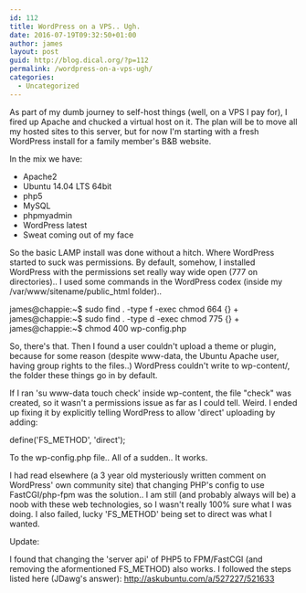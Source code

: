 ```yaml
---
id: 112
title: WordPress on a VPS.. Ugh.
date: 2016-07-19T09:32:50+01:00
author: james
layout: post
guid: http://blog.dical.org/?p=112
permalink: /wordpress-on-a-vps-ugh/
categories:
  - Uncategorized
---
```

As part of my dumb journey to self-host things (well, on a VPS I pay for), I fired up Apache and chucked a virtual host on it. The plan will be to move all my hosted sites to this server, but for now I'm starting with a fresh WordPress install for a family member's B&B website.

<!--end_excerpt-->

In the mix we have:

  * Apache2
  * Ubuntu 14.04 LTS 64bit
  * php5
  * MySQL
  * phpmyadmin
  * WordPress latest
  * Sweat coming out of my face

So the basic LAMP install was done without a hitch. Where WordPress started to suck was permissions. By default, somehow, I installed WordPress with the permissions set really way wide open (777 on directories).. I used some commands in the WordPress codex (inside my /var/www/sitename/public_html folder)..

james@chappie:~$ sudo find . -type f -exec chmod 664 {} +  
james@chappie:~$ sudo find . -type d -exec chmod 775 {} +  
james@chappie:~$ chmod 400 wp-config.php

So, there's that. Then I found a user couldn't upload a theme or plugin, because for some reason (despite www-data, the Ubuntu Apache user, having group rights to the files..) WordPress couldn't write to wp-content/, the folder these things go in by default.

If I ran 'su www-data touch check' inside wp-content, the file "check" was created, so it wasn't a permissions issue as far as I could tell. Weird. I ended up fixing it by explicitly telling WordPress to allow 'direct' uploading by adding:

define('FS_METHOD', 'direct');

To the wp-config.php file.. All of a sudden.. It works.

I had read elsewhere (a 3 year old mysteriously written comment on WordPress' own community site) that changing PHP's config to use FastCGI/php-fpm was the solution.. I am still (and probably always will be) a noob with these web technologies, so I wasn't really 100% sure what I was doing. I also failed, lucky 'FS_METHOD' being set to direct was what I wanted.

Update:

I found that changing the 'server api' of PHP5 to FPM/FastCGI (and removing the aformentioned FS_METHOD) also works. I followed the steps listed here (JDawg's answer): http://askubuntu.com/a/527227/521633